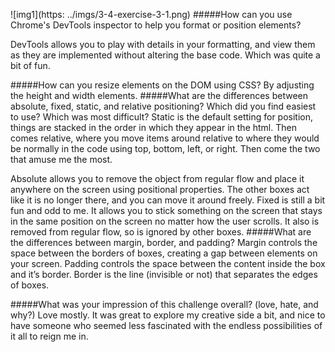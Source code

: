 
![img1](https: ../imgs/3-4-exercise-3-1.png)
#####How can you use Chrome's DevTools inspector to help you format or position elements?

DevTools allows you to play with details in your formatting, and view them as they are implemented without altering the base code.  Which was quite a bit of fun.

#####How can you resize elements on the DOM using CSS?
By adjusting the height and width elements.
#####What are the differences between absolute, fixed, static, and relative positioning? Which did you find easiest to use? Which was most difficult?
Static is the default setting for position, things are stacked in the order in which they appear in the html. Then comes relative, where you move items around relative to where they would be normally in the code using  top, bottom, left, or right. Then come the two that amuse me the most.

Absolute allows you to remove the object from regular flow and place it anywhere on the screen using positional properties.  The other boxes act like it is no longer there, and you can move it around freely.
Fixed is still a bit fun and odd to me.  It allows you to stick something on the screen that stays in the same position on the screen no matter how the user scrolls.  It also is removed from regular flow, so is ignored by other boxes.
#####What are the differences between margin, border, and padding?
Margin controls the space between the borders of boxes, creating a gap between elements on your screen.  Padding controls the space between the content inside the box and it’s border.  Border is the line (invisible or not) that separates the edges of boxes.

#####What was your impression of this challenge overall? (love, hate, and why?)
Love mostly.  It was great to explore my creative side a bit, and nice to have someone who seemed less fascinated with the endless possibilities of it all to reign me in.